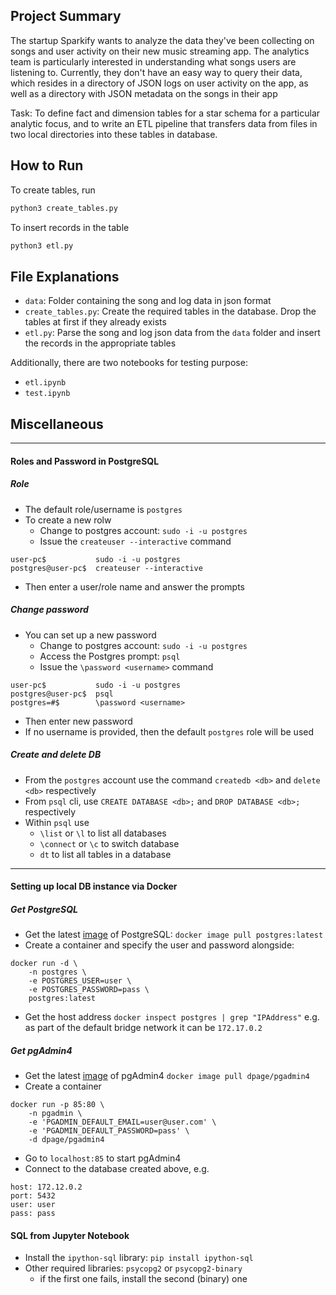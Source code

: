 ## Project Summary
The startup Sparkify wants to analyze the data they've been collecting on songs and user activity on their new music streaming app. The analytics team is particularly interested in understanding what songs users are listening to. Currently, they don't have an easy way to query their data, which resides in a directory of JSON logs on user activity on the app, as well as a directory with JSON metadata on the songs in their app

Task: To define fact and dimension tables for a star schema for a particular analytic focus, and to write an ETL pipeline that transfers data from files in two local directories into these tables in database.

## How to Run
To create tables, run
```python
python3 create_tables.py
```

To insert records in the table
```python
python3 etl.py
```

## File Explanations
- `data`: Folder containing the song and log data in json format
- `create_tables.py`: Create the required tables in the database. Drop the tables at first if they already exists
- `etl.py`: Parse the song and log json data from the `data` folder and insert the records in the appropriate tables

Additionally, there are two notebooks for testing purpose:
- `etl.ipynb`
- `test.ipynb`

## Miscellaneous
---
#### Roles and Password in PostgreSQL

##### Role
- The default role/username is `postgres`
- To create a new rolw
    - Change to postgres account:  `sudo -i -u postgres`
    - Issue the `createuser --interactive` command
```
user-pc$           sudo -i -u postgres
postgres@user-pc$  createuser --interactive
```
- Then enter a user/role name and answer the prompts
##### Change password
- You can set up a new password
    - Change to postgres account:  `sudo -i -u postgres`
    - Access the Postgres prompt:  `psql`
    - Issue the `\password <username>` command
```
user-pc$           sudo -i -u postgres
postgres@user-pc$  psql
postgres=#$        \password <username>
```
- Then enter new password
- If no username is provided, then the default `postgres` role will be used

##### Create and delete DB
- From the `postgres` account use the command `createdb <db>` and `delete <db>` respectively
- From `psql` cli, use `CREATE DATABASE <db>;` and `DROP DATABASE <db>;` respectively
- Within `psql` use
    - `\list` or `\l` to list all databases
    - `\connect` or `\c` to switch database
    - `dt` to list all tables in a database
---
#### Setting up local DB instance via Docker

##### Get PostgreSQL
- Get the latest [image](https://hub.docker.com/_/postgres) of PostgreSQL:
`docker image pull postgres:latest`
- Create a container and specify the user and password alongside:
```
docker run -d \
    -n postgres \
    -e POSTGRES_USER=user \
    -e POSTGRES_PASSWORD=pass \
    postgres:latest
```
- Get the host address
`docker inspect postgres | grep "IPAddress"`
 e.g. as part of the default bridge network it can be `172.17.0.2`

##### Get pgAdmin4
- Get the latest [image](https://hub.docker.com/r/dpage/pgadmin4/) of pgAdmin4
`docker image pull dpage/pgadmin4`
- Create a container
```
docker run -p 85:80 \
    -n pgadmin \
    -e 'PGADMIN_DEFAULT_EMAIL=user@user.com' \
    -e 'PGADMIN_DEFAULT_PASSWORD=pass' \
    -d dpage/pgadmin4
```
- Go to `localhost:85` to start pgAdmin4
- Connect to the database created above, e.g.
```
host: 172.12.0.2
port: 5432
user: user
pass: pass
```

#### SQL from Jupyter Notebook
- Install the `ipython-sql` library:
`pip install ipython-sql`
- Other required libraries: `psycopg2` or `psycopg2-binary`
    - if the first one fails, install the second (binary) one

